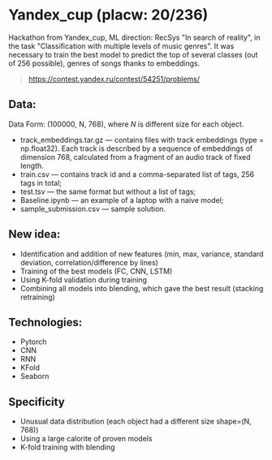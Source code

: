# Yandex_cup (placw: 20/236)
Hackathon from Yandex_cup, ML direction: RecSys "In search of reality", in the task "Classification with multiple levels of music genres". It was necessary to train the best model to predict the top of several classes (out of 256 possible), genres of songs thanks to embeddings.

> https://contest.yandex.ru/contest/54251/problems/
## Data:
Data Form: (100000, N, 768), where *N* is different size for each object.
- track_embeddings.tar.gz — contains files with track embeddings (type = np.float32). Each track is described by a sequence of embeddings of dimension 768, calculated from a fragment of an audio track of fixed length. 
- train.csv — contains track id and a comma-separated list of tags, 256 tags in total;
- test.tsv — the same format but without a list of tags;
- Baseline.ipynb — an example of a laptop with a naive model;
- sample_submission.csv — sample solution.
## New idea: 
- Identification and addition of new features (min, max, variance, standard deviation, correlation/difference by lines)
- Training of the best models (FC, CNN, LSTM)
- Using K-fold validation during training
- Combining all models into blending, which gave the best result (stacking retraining)
## Technologies:
- Pytorch
- CNN
- RNN
- KFold
- Seaborn
## Specificity
- Unusual data distribution (each object had a different size shape=(N, 768))
- Using a large calorite of proven models
- K-fold training with blending
